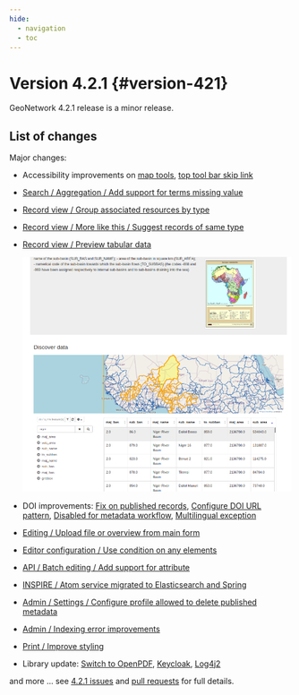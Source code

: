 ```yaml
---
hide:
  - navigation
  - toc
---
```

# Version 4.2.1 {#version-421}

GeoNetwork 4.2.1 release is a minor release.

## List of changes

Major changes:

-   Accessibility improvements on [map tools](https://github.com/geonetwork/core-geonetwork/pull/6211), [top tool bar skip link](https://github.com/geonetwork/core-geonetwork/pull/6217)

-   [Search / Aggregation / Add support for terms missing value](https://github.com/geonetwork/core-geonetwork/pull/6335)

-   [Record view / Group associated resources by type](https://github.com/geonetwork/core-geonetwork/pull/6328)

-   [Record view / More like this / Suggest records of same type](https://github.com/geonetwork/core-geonetwork/pull/6452)

-   [Record view / Preview tabular data](https://github.com/geonetwork/core-geonetwork/pull/6440)

    ![](img/421-previewdata.png)

-   DOI improvements: [Fix on published records](https://github.com/geonetwork/core-geonetwork/pull/6338), [Configure DOI URL pattern](https://github.com/geonetwork/core-geonetwork/pull/6347), [Disabled for metadata workflow](https://github.com/geonetwork/core-geonetwork/pull/6367), [Multilingual exception](https://github.com/geonetwork/core-geonetwork/pull/6472)

-   [Editing / Upload file or overview from main form](https://github.com/geonetwork/core-geonetwork/pull/6371)

-   [Editor configuration / Use condition on any elements](https://github.com/geonetwork/core-geonetwork/pull/6355)

-   [API / Batch editing / Add support for attribute](https://github.com/geonetwork/core-geonetwork/pull/6423)

-   [INSPIRE / Atom service migrated to Elasticsearch and Spring](https://github.com/geonetwork/core-geonetwork/pull/6395)

-   [Admin / Settings / Configure profile allowed to delete published metadata](https://github.com/geonetwork/core-geonetwork/pull/6398)

-   [Admin / Indexing error improvements](https://github.com/geonetwork/core-geonetwork/pull/6432)

-   [Print / Improve styling](https://github.com/geonetwork/core-geonetwork/pull/6517)

-   Library update: [Switch to OpenPDF](https://github.com/geonetwork/core-geonetwork/pull/6343), [Keycloak](https://github.com/geonetwork/core-geonetwork/pull/6531), [Log4j2](https://github.com/geonetwork/core-geonetwork/pull/6397)

and more \... see [4.2.1 issues](https://github.com/geonetwork/core-geonetwork/issues?q=is%3Aissue+milestone%3A4.2.1+is%3Aclosed) and [pull requests](https://github.com/geonetwork/core-geonetwork/pulls?page=3&q=is%3Apr+milestone%3A4.2.1+is%3Aclosed) for full details.
